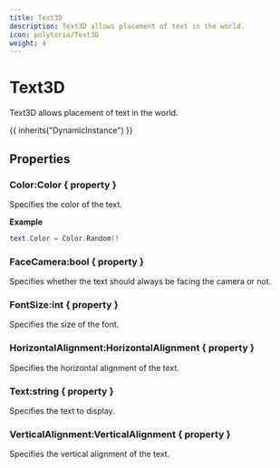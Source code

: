 ```yaml
---
title: Text3D
description: Text3D allows placement of text in the world.
icon: polytoria/Text3D
weight: 4
---
```


# Text3D

Text3D allows placement of text in the world.

{{ inherits("DynamicInstance") }}

## Properties

### Color:Color { property }

Specifies the color of the text.

**Example**

```lua
text.Color = Color.Random()
```

### FaceCamera:bool { property }

Specifies whether the text should always be facing the camera or not.

### FontSize:int { property }

Specifies the size of the font.

### HorizontalAlignment:HorizontalAlignment { property }

Specifies the horizontal alignment of the text.

### Text:string { property }

Specifies the text to display.

### VerticalAlignment:VerticalAlignment { property }

Specifies the vertical alignment of the text.
